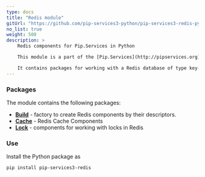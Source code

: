```yaml
---
type: docs
title: "Redis module"
gitUrl: "https://github.com/pip-services3-python/pip-services3-redis-python"
no_list: true
weight: 500
description: > 
    Redis components for Pip.Services in Python

    This module is a part of the [Pip.Services](http://pipservices.org) polyglot microservices toolkit.

    It contains packages for working with a Redis database of type key-value. 
---
```


### Packages

The module contains the following packages:
- [**Build**](build) - factory to create Redis components by their descriptors.
- [**Cache**](cache) - Redis Cache Components
- [**Lock**](lock) - components for working with locks in Redis


### Use

Install the Python package as
```bash
pip install pip-services3-redis
```
